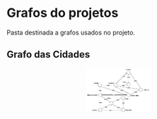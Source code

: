 # Grafos do projetos

Pasta destinada a grafos usados no projeto.

## Grafo das Cidades

<p align="center">
  <a href="url"><img src="./docs/imagens/GrafoDasCidades.drawio.png" height="100" alt="Weblivery Logo"></a>
</p>

